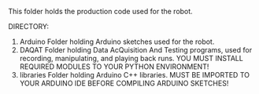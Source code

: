 This folder holds the production code used for the robot.

DIRECTORY:
1. Arduino
      Folder holding Arduino sketches used for the robot.
2. DAQAT
      Folder holding Data AcQuisition And Testing programs, used for recording, manipulating, and playing back runs. YOU MUST INSTALL REQUIRED MODULES TO YOUR PYTHON ENVIRONMENT!
3. libraries
      Folder holding Arduino C++ libraries. MUST BE IMPORTED TO YOUR ARDUINO IDE BEFORE COMPILING ARDUINO SKETCHES!
